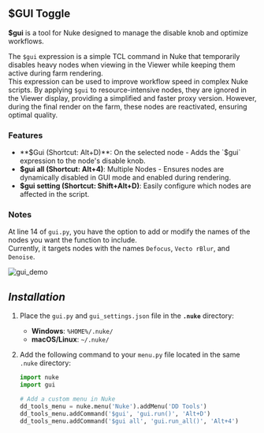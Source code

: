 ## $GUI Toggle

**$gui** is a tool for Nuke designed to manage the disable knob and optimize workflows.

The `$gui` expression is a simple TCL command in Nuke that temporarily disables heavy nodes when viewing in the Viewer while keeping them active during farm rendering.  
This expression can be used to improve workflow speed in complex Nuke scripts. By applying `$gui` to resource-intensive nodes, they are ignored in the Viewer display, providing a simplified and faster proxy version. However, during the final render on the farm, these nodes are reactivated, ensuring optimal quality.

### Features

- **$Gui (Shortcut: Alt+D)**: On the selected node - Adds the `$gui` expression to the node's disable knob.
- **$gui all (Shortcut: Alt+4)**: Multiple Nodes - Ensures nodes are dynamically disabled in GUI mode and enabled during rendering.
- **$gui setting (Shortcut: Shift+Alt+D)**: Easily configure which nodes are affected in the script.

### Notes

At line 14 of `gui.py`, you have the option to add or modify the names of the nodes you want the function to include.  
Currently, it targets nodes with the names `Defocus`, `Vecto rBlur`, and `Denoise`.

![gui_demo](https://github.com/user-attachments/assets/49d1194d-f4d2-4ff6-bdff-054c68465831)

## ***Installation***

1. Place the `gui.py` and `gui_settings.json` file in the **`.nuke`** directory:
   - **Windows**: `%HOME%/.nuke/`
   - **macOS/Linux**: `~/.nuke/`

2. Add the following command to your `menu.py` file located in the same `.nuke` directory:

   ```python
   import nuke
   import gui

   # Add a custom menu in Nuke
   dd_tools_menu = nuke.menu('Nuke').addMenu('DD Tools')
   dd_tools_menu.addCommand('$gui', 'gui.run()', 'Alt+D')
   dd_tools_menu.addCommand('$gui all', 'gui.run_all()', 'Alt+4')

